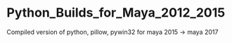 # Python_Builds_for_Maya_2012_2015
Compiled version of python, pillow, pywin32 for maya 2015 -> maya 2017
